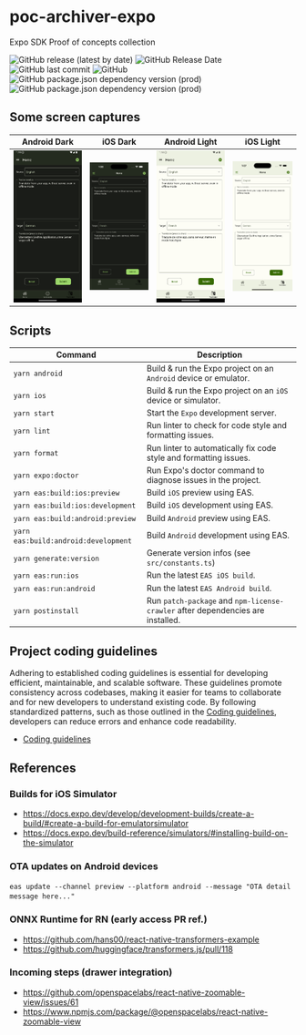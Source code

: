 # poc-archiver-expo

Expo SDK Proof of concepts collection

![GitHub release (latest by date)](https://img.shields.io/github/v/release/amwebexpert/poc-archiver-expo) ![GitHub Release Date](https://img.shields.io/github/release-date/amwebexpert/poc-archiver-expo) ![GitHub last commit](https://img.shields.io/github/last-commit/amwebexpert/poc-archiver-expo) ![GitHub](https://img.shields.io/github/license/amwebexpert/poc-archiver-expo) ![GitHub package.json dependency version (prod)](https://img.shields.io/github/package-json/dependency-version/amwebexpert/etoolbox/react) ![GitHub package.json dependency version (prod)](https://img.shields.io/github/package-json/dependency-version/amwebexpert/etoolbox/typescript)


## Some screen captures

| Android Dark                                                                   | iOS Dark                                                                   | Android Light                                                                  | iOS Light                                                                  |
|--------------------------------------------------------------------------------|----------------------------------------------------------------------------|--------------------------------------------------------------------------------|----------------------------------------------------------------------------|
| <img src="docs/captures/transformerjs-translation-en-de-screen-android.png" /> | <img src="docs/captures/transformerjs-translation-en-fr-screen-ios.png" /> | <img src="docs/captures/transformerjs-translation-en-fr-screen-android.png" /> | <img src="docs/captures/transformerjs-translation-en-de-screen-ios.png" /> |

## Scripts

| Command                              | Description                                                                     |
|--------------------------------------|---------------------------------------------------------------------------------|
| `yarn android`                       | Build & run the Expo project on an `Android` device or emulator.                |
| `yarn ios`                           | Build & run the Expo project on an `iOS` device or simulator.                   |
| `yarn start`                         | Start the `Expo` development server.                                            |
| `yarn lint`                          | Run linter to check for code style and formatting issues.                       |
| `yarn format`                        | Run linter to automatically fix code style and formatting issues.               |
| `yarn expo:doctor`                   | Run Expo's doctor command to diagnose issues in the project.                    |
| `yarn eas:build:ios:preview`         | Build `iOS` preview using EAS.                                                  |
| `yarn eas:build:ios:development`     | Build `iOS` development using EAS.                                              |
| `yarn eas:build:android:preview`     | Build `Android` preview using EAS.                                              |
| `yarn eas:build:android:development` | Build `Android` development using EAS.                                          |
| `yarn generate:version`              | Generate version infos (see `src/constants.ts`)                                 |
| `yarn eas:run:ios`                   | Run the latest `EAS iOS build`.                                                 |
| `yarn eas:run:android`               | Run the latest `EAS Android build`.                                             |
| `yarn postinstall`                   | Run `patch-package` and `npm-license-crawler` after dependencies are installed. |


## Project coding guidelines

Adhering to established coding guidelines is essential for developing efficient, maintainable, and scalable software. These guidelines promote consistency across codebases, making it easier for teams to collaborate and for new developers to understand existing code. By following standardized patterns, such as those outlined in the [Coding guidelines](https://github.com/amwebexpert/chrome-extensions-collection/blob/master/packages/coding-guide-helper/public/markdowns/table-of-content.md), developers can reduce errors and enhance code readability.

* [Coding guidelines](https://github.com/amwebexpert/chrome-extensions-collection/blob/master/packages/coding-guide-helper/public/markdowns/table-of-content.md)


## References

### Builds for iOS Simulator

- https://docs.expo.dev/develop/development-builds/create-a-build/#create-a-build-for-emulatorsimulator
- https://docs.expo.dev/build-reference/simulators/#installing-build-on-the-simulator

### OTA updates on Android devices

`eas update --channel preview --platform android --message "OTA detail message here..."` 

### ONNX Runtime for RN (early access PR ref.)

- https://github.com/hans00/react-native-transformers-example
- https://github.com/huggingface/transformers.js/pull/118


### Incoming steps (drawer integration)

- https://github.com/openspacelabs/react-native-zoomable-view/issues/61
- https://www.npmjs.com/package/@openspacelabs/react-native-zoomable-view
